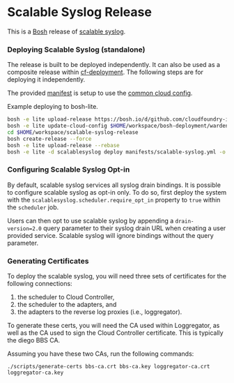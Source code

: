 # Scalable Syslog Release

This is a [Bosh][bosh] release of [scalable syslog][scalable-syslog].

### Deploying Scalable Syslog (standalone)

The release is built to be deployed independently.
It can also be used as a
composite release within
[cf-deployment][cf-deployment].
The following steps are for deploying it independently.

The provided
[manifest][sample-manifest]
is setup to use the
[common cloud config][common-cloud-config].

Example deploying to bosh-lite.

```bash
bosh -e lite upload-release https://bosh.io/d/github.com/cloudfoundry-incubator/consul-release
bosh -e lite update-cloud-config $HOME/workspace/bosh-deployment/warden/cloud-config.yml
cd $HOME/workspace/scalable-syslog-release
bosh create-release --force
bosh -e lite upload-release --rebase
bosh -e lite -d scalablesyslog deploy manifests/scalable-syslog.yml -o manifests/fake-ops.yml --vars-store=/tmp/bosh-lite-ss.yml
```

### Configuring Scalable Syslog Opt-in

By default, scalable syslog services all syslog drain bindings. It is possible
to configure scalable syslog as opt-in only. To do so, first deploy the system
with the `scalablesyslog.scheduler.require_opt_in` property to `true` within
the `scheduler` job.

Users can then opt to use scalable syslog by appending a `drain-version=2.0`
query parameter to their syslog drain URL when creating a user provided
service. Scalable syslog will ignore bindings without the query parameter.

### Generating Certificates

To deploy the scalable syslog,
you will need three sets of certificates for
the following connections:

1. the scheduler to Cloud Controller,
2. the scheduler to the adapters, and
3. the adapters to the reverse log proxies (i.e., loggregator).

To generate these certs,
you will need the CA used within Loggregator,
as well as the CA used to sign the Cloud Controller certificate.
This is typically the diego BBS CA.

Assuming you have these two CAs,
run the following commands:

```
./scripts/generate-certs bbs-ca.crt bbs-ca.key loggregator-ca.crt loggregator-ca.key
```

[bosh]:                https://bosh.io
[scalable-syslog]:     https://code.cloudfoundry.org/scalable-syslog
[cf-deployment]:       https://github.com/cloudfoundry/cf-deployment
[sample-manifest]:     https://code.cloudfoundry.org/scalable-syslog-release/blob/master/manifests/scalable-syslog.yml
[common-cloud-config]: https://github.com/cloudfoundry/bosh-deployment/blob/master/warden/cloud-config.yml
